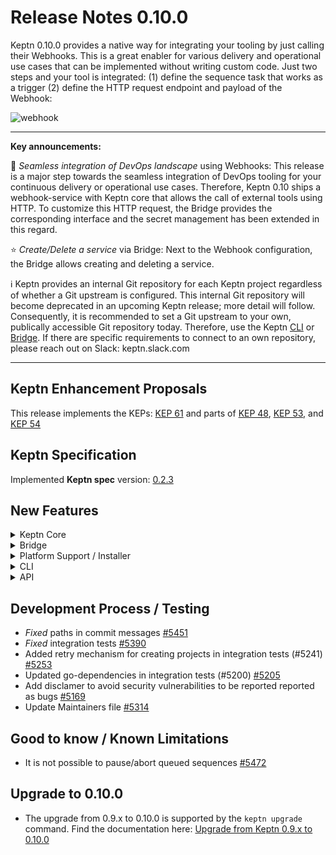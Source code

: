 # Release Notes 0.10.0

Keptn 0.10.0 provides a native way for integrating your tooling by just calling their Webhooks. This is a great enabler for various delivery and operational use cases that can be implemented without writing custom code. Just two steps and your tool is integrated: (1) define the sequence task that works as a trigger (2) define the HTTP request endpoint and payload of the Webhook: 

![webhook](https://user-images.githubusercontent.com/729071/136449846-756723c5-e42f-4699-8121-e3255754a117.png)

---

**Key announcements:**

:tada: *Seamless integration of DevOps landscape* using Webhooks: This release is a major step towards the seamless integration of DevOps tooling for your continuous delivery or operational use cases. Therefore, Keptn 0.10 ships a webhook-service with Keptn core that allows the call of external tools using HTTP. To customize this HTTP request, the Bridge provides the corresponding interface and the secret management has been extended in this regard. 

:star: *Create/Delete a service* via Bridge: Next to the Webhook configuration, the Bridge allows creating and deleting a service. 

:information_source: Keptn provides an internal Git repository for each Keptn project regardless of whether a Git upstream is configured. This internal Git repository will become deprecated in an upcoming Keptn release; more detail will follow. Consequently, it is recommended to set a Git upstream to your own, publically accessible Git repository today. Therefore, use the Keptn [CLI](https://keptn.sh/docs/0.10.x/reference/cli/commands/keptn_update_project/) or [Bridge](https://keptn.sh/docs/0.10.x/reference/bridge/manage_projects/). If there are specific requirements to connect to an own repository, please reach out on Slack: keptn.slack.com  

---

## Keptn Enhancement Proposals

This release implements the KEPs: [KEP 61](https://github.com/keptn/enhancement-proposals/pull/61) and parts of [KEP 48](https://github.com/keptn/enhancement-proposals/pull/48), [KEP 53](https://github.com/keptn/enhancement-proposals/pull/53), and [KEP 54](https://github.com/keptn/enhancement-proposals/pull/54)

## Keptn Specification

Implemented **Keptn spec** version: [0.2.3](https://github.com/keptn/spec/tree/0.2.3)

## New Features

<details><summary>Keptn Core</summary>
<p>

- *configuration-service*:
  - *Deprecated*: GET default resources endpoints: `/project/{projectName}/service/{serviceName}/resource` [#5443](https://github.com/keptn/keptn/issues/5443)
  - Make sure upstream changes are pulled when updating upstream creds (#5149) [#5224](https://github.com/keptn/keptn/issues/5224)
  - Implemented endpoints for deleting service and stage resources (#5136) [#5145](https://github.com/keptn/keptn/issues/5145)
  - Handle error and use dedicated HTTP error code when failing to update project due to wrong token [#5438](https://github.com/keptn/keptn/issues/5438)
  - Fall back to previous git credentials when updating upstream fails (#5064) [#5171](https://github.com/keptn/keptn/issues/5171)
  - *Fix* updating upstream to uninitialized repo [#5569](https://github.com/keptn/keptn/issues/5569)

- *distributor*:
  - Ensure that the subscriptionId is passed to the event (#5405) [#5412](https://github.com/keptn/keptn/issues/5412)
  - Pass along subscriptionId to service implementation [#5374](https://github.com/keptn/keptn/issues/5374)
  - Exclusive message processing for multiple distributors (#4689) [#5249](https://github.com/keptn/keptn/issues/5249)
  - Only interpret events with status=errored as error logs (#5170) [#5186](https://github.com/keptn/keptn/issues/5186)
  - *Fixed:* Leaking go routines in forwarder.go [#5404](https://github.com/keptn/keptn/issues/5404)
  - *Fixed:* Fails when having no initial PubSub topic defined [#5230](https://github.com/keptn/keptn/issues/5230)
  - *Fixed* potential timing issue in distributor unit tests [#5538](https://github.com/keptn/keptn/issues/5538)

- *helm-service*:
  - Customize Helm Chart image pull registry & pull secrets [#4984](https://github.com/keptn/keptn/issues/4984)
  - Revert upgrade to helm v3.7.0 because of memory issues [#5588](https://github.com/keptn/keptn/issues/5588)
  - Increase resource limits to avoid OOM crashes [#5572](https://github.com/keptn/keptn/issues/5572)

- *jmeter-service*:
  - Prevent failure if deploymentURIs does not end with a '/' [#3612](https://github.com/keptn/keptn/issues/3612)

- *lighthouse-service*:
  - Calcscore missing error msg (#5142) [#5252](https://github.com/keptn/keptn/issues/5252)
  - Added error logs for failing monitoring configuration [#5220](https://github.com/keptn/keptn/issues/5220)
  - Add message to event in case SLO parsing failed [#5135](https://github.com/keptn/keptn/issues/5135)
  - Check for `nil` entries in SLO objectives (#5522) [#5523](https://github.com/keptn/keptn/issues/5523)

- *mongodb-datastore*:
  - Added dedicated GET endpoint for readiness probe [#5499](https://github.com/keptn/keptn/issues/5499)
  - Provide option to connect to external MongoDB (#5369) [#5385](https://github.com/keptn/keptn/issues/5385)
  - Increase memory limits for mongodb-datastore and mongodb (#5196) [#5197](https://github.com/keptn/keptn/issues/5197)
  - Correct log level for storing root events [#5075](https://github.com/keptn/keptn/issues/5075)
  - *Fixed:* mongodb-datastore resource requests and limits for skaffold setup [#5202](https://github.com/keptn/keptn/issues/5202)

- *remediation-service*:
  - Adapt to recent changes in go SDK [#5464](https://github.com/keptn/keptn/issues/5464)

- *shipyard-controller*:
  - Reduce log noise for sequence watcher component [#5458](https://github.com/keptn/keptn/issues/5458)
  - Remove log noise in sequence migrator [#5096](https://github.com/keptn/keptn/issues/5096)
  - More robust handling of multiple `.started`/`.finished` events for the same task at the same time [#5440](https://github.com/keptn/keptn/issues/5440)
  - Adapted sequence state representation when sequence can not be started (#5137) [#5194](https://github.com/keptn/keptn/issues/5194)
  - Return proper error message in case project is not available (#4399) [#5231](https://github.com/keptn/keptn/issues/5231)
  - Return error if a sequence for an unavailable stage is triggered (#4791) [#5069](https://github.com/keptn/keptn/issues/5069)
  - Adapted log output when no queued sequence is found (#5138) [#5167](https://github.com/keptn/keptn/issues/5167)
  - Adapted HTTP status codes of GET /event endpoint (#5132) [#5134](https://github.com/keptn/keptn/issues/5134)
  - Avoid endless loop (#5096) [#5124](https://github.com/keptn/keptn/issues/5124)
  - *Fixed:* Dependency incompatibilities (#5078) [#5127](https://github.com/keptn/keptn/issues/5127)
  - Clean up list of open `.triggered` events when completing a sequence [#5601](https://github.com/keptn/keptn/issues/5601)

- *secret-service*:
  - Creation of RoleBinding based on scope name [#5300](https://github.com/keptn/keptn/issues/5300)
  - Add list of keys within secrets created by the secret-service (#4749) [#5139](https://github.com/keptn/keptn/issues/5139)

- *webhook-service*:
  - Introduced webhook-service in Keptn core (#4736) [#4938](https://github.com/keptn/keptn/issues/4938)
  - Additional curl command validation to increase security [#5500](https://github.com/keptn/keptn/issues/5500)
  - Allow to disable sending the finished event in the webhook-service (#5368) [#5418](https://github.com/keptn/keptn/issues/5418)
  - Filter Webhooks based on received subscription ID (#5264) [#5392](https://github.com/keptn/keptn/issues/5392)
  - Allow to control if webhook-service is installed (#5556) [#5574](https://github.com/keptn/keptn/issues/5574)
  - Add required scope to secret created for webhook integration test [#5594](https://github.com/keptn/keptn/issues/5594)
</p>
</details>

<details><summary>Bridge</summary>
<p>

- *Enhancements:*
  - Initial integration tests [#5360](https://github.com/keptn/keptn/issues/5360)
  - Make session cookie timeout configurable and set default value to 60 minutes [#5455](https://github.com/keptn/keptn/issues/5455)
  - Align the way how sequence states are displayed (#5150) [#5376](https://github.com/keptn/keptn/issues/5376)
  - Evaluation board only updates if there are new evaluations [#5396](https://github.com/keptn/keptn/issues/5396)
  - Create secret with scope selection (#5269) [#5388](https://github.com/keptn/keptn/issues/5388)
  - Set latest sequence depending on the latest event [#5148](https://github.com/keptn/keptn/issues/5148)
  - Include time zone for `trigger evaluation` command [#5398](https://github.com/keptn/keptn/issues/5398)
  - Handle incorrect remediation sequences [#5383](https://github.com/keptn/keptn/issues/5383)
  - Remove HeatMap selection if deployment-sequence does not have an evaluation [#4636](https://github.com/keptn/keptn/issues/4636)
  - Show a gray thick border when a running sequence is selected [#5141](https://github.com/keptn/keptn/issues/5141)
  - Configure webhook-service in Bridge [#4750](https://github.com/keptn/keptn/issues/4750)
  - Load sequence with more than 100 events correctly (#5056) [#5308](https://github.com/keptn/keptn/issues/5308)
  - Show proper error messages if not OAuth is configured and prevent login loop [#5086](https://github.com/keptn/keptn/issues/5086)
  - Grouping sequence after pause (#5154) [#5275](https://github.com/keptn/keptn/issues/5275)
  - Show list of files and link to git repo per stage for a service (#4506) [#5193](https://github.com/keptn/keptn/issues/5193)
  - Set empty array when open remediations are not a sequence [#5217](https://github.com/keptn/keptn/issues/5217)
  - Delete a service [#4380](https://github.com/keptn/keptn/issues/4380)
  - Create a service [#4500](https://github.com/keptn/keptn/issues/4500)
  - Show loading bar only on initial data fetch #4910 (#5386) [#5586](https://github.com/keptn/keptn/issues/5586)
  - Show payload of last event in subscription configuration (#5265) (#5473) [#5585](https://github.com/keptn/keptn/issues/5585)
  - Make all project tiles same height (#5571) [#5577](https://github.com/keptn/keptn/issues/5577)
  - Tooltips for heatmap [#4523](https://github.com/keptn/keptn/issues/4523)
  - Dynamically set SLI button positions [#5416](https://github.com/keptn/keptn/issues/5416)
  - Support also clone urls for creating the git repo link [#5391](https://github.com/keptn/keptn/issues/5391)
  - Update webhook with right subscription property, fix stuck subscription update (#5581) [#5582](https://github.com/keptn/keptn/issues/5582)
  - Heatmap did not correctly change on stage change [#5578](https://github.com/keptn/keptn/issues/5578)
  - Allow multiple webhooks with same subscription configuration [#5267](https://github.com/keptn/keptn/issues/5267)
  - Add secrets to webhook configuration [#4751](https://github.com/keptn/keptn/issues/4751)

- *Refactoring:*
  - Removed deprecated links [#4612](https://github.com/keptn/keptn/issues/4612)
  - Code style fixes [#4648](https://github.com/keptn/keptn/issues/4648)
  - Migration to ESLint [#4648](https://github.com/keptn/keptn/issues/4648)
  - IDE ESLint setup [#4648](https://github.com/keptn/keptn/issues/4648)
  - Adapt retry-mechanism [#4867](https://github.com/keptn/keptn/issues/4867)
  - Add cypress setup [#5190](https://github.com/keptn/keptn/issues/5190)


- *Fixes:*
  - 'Show SLO' button disappeared after loading evaluation results [#5393](https://github.com/keptn/keptn/issues/5393)
  - Project settings page styles(#5382) [#5444](https://github.com/keptn/keptn/issues/5444)
  - Task retrieval if shipyard does not contain any sequences [#5409](https://github.com/keptn/keptn/issues/5409)
  - Shipyard file selection, if the same file was chosen again [#5380](https://github.com/keptn/keptn/issues/5380)
  - Redirect to login page if OAuth is configured [#5370](https://github.com/keptn/keptn/issues/5370)
  - Fixed missing update on sequence screen [#5085](https://github.com/keptn/keptn/issues/5085)
  - Fixed error if sequence was not found [#5172](https://github.com/keptn/keptn/issues/5172)
  - Project delete dialog was not closed [#5091](https://github.com/keptn/keptn/issues/5091)
  - Polling of a project did not stop [#5094](https://github.com/keptn/keptn/issues/5094)
  - Faded-out integrations were not excluded from unread-error-event check [#5118](https://github.com/keptn/keptn/issues/5118)
  - Redirect to service or sequence did not work on dashboard [#5126](https://github.com/keptn/keptn/issues/5126)
  - Project delete dialog was not closed [#5091](https://github.com/keptn/keptn/issues/5091)
  - Faded-out integrations where not excluded from unread-error-event check [#5118](https://github.com/keptn/keptn/issues/5118)
  - Fixed SLI compared value [#5460](https://github.com/keptn/keptn/issues/5460)
</p>
</details>


<details><summary>Platform Support / Installer</summary>
<p>
 - Temporarily revert customization of repository string in chart [#5414](https://github.com/keptn/keptn/issues/5414)
 - Add option for Ingress to control-plane Helm Chart Keptn installer [#5066](https://github.com/keptn/keptn/issues/5066)
 - Use correct images in airgapped installation [#5532](https://github.com/keptn/keptn/issues/5532)
 - Bump nginx image version to 1.21.3-alpine (#5545) [#5564](https://github.com/keptn/keptn/issues/5564)
 - *Fix* bug where OpenShift route service go-utils were not upgraded during auto upgrade
</p>
</details>


<details><summary>CLI</summary>
<p>
 - Added zones to times format according to (ISO8601) [#4788](https://github.com/keptn/keptn/issues/4788)
 - Check if kubectl context matches Keptn CLI context before applying upgrade (#4583) [#5250](https://github.com/keptn/keptn/issues/5250)
 - Skip version check on install [#5046](https://github.com/keptn/keptn/issues/5046)
</p>
</details>


<details><summary>API</summary>
<p>
 - Try to use X-real-ip and X-forwarded-for headers [#5082](https://github.com/keptn/keptn/issues/5082)
 - *Fixed* broken go-sum in go-sdk module [#5463](https://github.com/keptn/keptn/issues/5463)
 - Option to disable automatic event response in SDK (#5368) [#5453](https://github.com/keptn/keptn/issues/5453)
</p>
</details>


## Development Process / Testing

- *Fixed* paths in commit messages [#5451](https://github.com/keptn/keptn/issues/5451)
- *Fixed* integration tests [#5390](https://github.com/keptn/keptn/issues/5390)
- Added retry mechanism for creating projects in integration tests (#5241) [#5253](https://github.com/keptn/keptn/issues/5253)
- Updated go-dependencies in integration tests (#5200) [#5205](https://github.com/keptn/keptn/issues/5205)
- Add disclamer to avoid security vulnerabilities to be reported reported as bugs [#5169](https://github.com/keptn/keptn/issues/5169)
- Update Maintainers file [#5314](https://github.com/keptn/keptn/issues/5314)

## Good to know / Known Limitations

- It is not possible to pause/abort queued sequences [#5472](https://github.com/keptn/keptn/issues/5472)

## Upgrade to 0.10.0

- The upgrade from 0.9.x to 0.10.0 is supported by the `keptn upgrade` command. Find the documentation here: [Upgrade from Keptn 0.9.x to 0.10.0](https://keptn.sh/docs/0.10.x/operate/upgrade/#upgrade-from-keptn-0-9-x-to-0-10-0)
